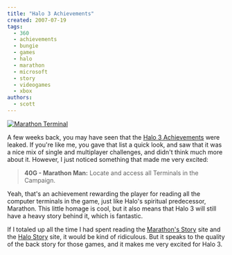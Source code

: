 ```yaml
---
title: "Halo 3 Achievements"
created: 2007-07-19
tags:
  - 360
  - achievements
  - bungie
  - games
  - halo
  - marathon
  - microsoft
  - story
  - videogames
  - xbox
authors:
  - scott
---
```


[![Marathon Terminal](/images/847463829_497cbba861.jpg)](http://www.flickr.com/photos/spaceninja/847463829/)

A few weeks back, you may have seen that the [Halo 3 Achievements](http://www.xbox360achievements.org/achievements.php?gameID=274) were leaked. If you're like me, you gave that list a quick look, and saw that it was a nice mix of single and multiplayer challenges, and didn't think much more about it. However, I just noticed something that made me very excited:

> **40G - Marathon Man:** Locate and access all Terminals in the Campaign.

Yeah, that's an achievement rewarding the player for reading all the computer terminals in the game, just like Halo's spiritual predecessor, Marathon. This little homage is cool, but it also means that Halo 3 will still have a heavy story behind it, which is fantastic.

If I totaled up all the time I had spent reading the [Marathon's Story](http://marathon.bungie.org/story/) site and the [Halo Story](http://halosm.bungie.org/story/) site, it would be kind of ridiculous. But it speaks to the quality of the back story for those games, and it makes me very excited for Halo 3.
